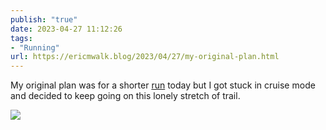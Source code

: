```yaml
---
publish: "true"
date: 2023-04-27 11:12:26
tags:
- "Running"
url: https://ericmwalk.blog/2023/04/27/my-original-plan.html
---
```

My original plan was for a shorter [run](http://www.strava.com/activities/8967498224) today but I got stuck in cruise mode and decided to keep going on this lonely stretch of trail.

![](https://ericmwalk.blog/uploads/2023/c26b994b83.jpg)